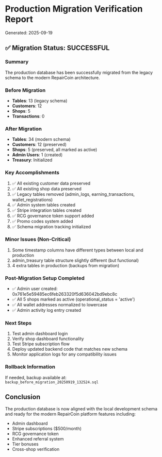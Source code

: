 # Production Migration Verification Report
Generated: 2025-09-19

## ✅ Migration Status: SUCCESSFUL

### Summary
The production database has been successfully migrated from the legacy schema to the modern RepairCoin architecture.

### Before Migration
- **Tables**: 13 (legacy schema)
- **Customers**: 12
- **Shops**: 5
- **Transactions**: 0

### After Migration
- **Tables**: 34 (modern schema)
- **Customers**: 12 (preserved)
- **Shops**: 5 (preserved, all marked as active)
- **Admin Users**: 1 (created)
- **Treasury**: Initialized

### Key Accomplishments
1. ✅ All existing customer data preserved
2. ✅ All existing shop data preserved  
3. ✅ Legacy tables removed (admin_logs, earning_transactions, wallet_registrations)
4. ✅ Admin system tables created
5. ✅ Stripe integration tables created
6. ✅ RCG governance token support added
7. ✅ Promo codes system added
8. ✅ Schema migration tracking initialized

### Minor Issues (Non-Critical)
1. Some timestamp columns have different types between local and production
2. admin_treasury table structure slightly different (but functional)
3. 4 extra tables in production (backups from migration)

### Post-Migration Setup Completed
- ✅ Admin user created: 0x761e5e59485ec6feb263320f5d636042bd9ebc8c
- ✅ All 5 shops marked as active (operational_status = 'active')
- ✅ All wallet addresses normalized to lowercase
- ✅ Admin activity log entry created

### Next Steps
1. Test admin dashboard login
2. Verify shop dashboard functionality
3. Test Stripe subscription flow
4. Deploy updated backend code that matches new schema
5. Monitor application logs for any compatibility issues

### Rollback Information
If needed, backup available at:
`backup_before_migration_20250919_132524.sql`

## Conclusion
The production database is now aligned with the local development schema and ready for the modern RepairCoin platform features including:
- Admin dashboard
- Stripe subscriptions ($500/month)
- RCG governance token
- Enhanced referral system
- Tier bonuses
- Cross-shop verification